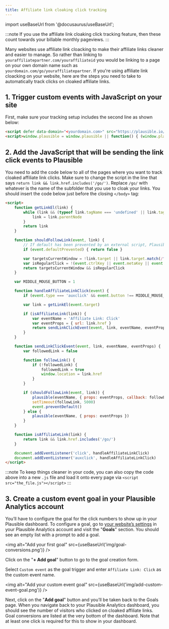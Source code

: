 ```yaml
---
title: Affiliate link cloaking click tracking
---
```


import useBaseUrl from '@docusaurus/useBaseUrl';

:::note
If you use the affiliate link cloaking click tracking feature, then these count towards your billable monthly pageviews.
:::

Many websites use affiliate link cloacking to make their affiliate links cleaner and easier to manage. So rather than linking to `youraffiliatepartner.com/youraffiliateid` you would be linking to a page on your own domain name such as `yourdomain.com/go/youraffiliatepartner`. If you're using affiliate link cloacking on your website, here are the steps you need to take to automatically track clicks on cloaked affiliate links.

## 1. Trigger custom events with JavaScript on your site

First, make sure your tracking setup includes the second line as shown below:

```html
<script defer data-domain="<yourdomain.com>" src="https://plausible.io/js/script.js"></script>
<script>window.plausible = window.plausible || function() { (window.plausible.q = window.plausible.q || []).push(arguments) }</script>
```
## 2. Add the JavaScript that will be sending the link click events to Plausible

You need to add the code below to all of the pages where you want to track cloaked affiliate link clicks. Make sure to change the script in the line that says `return link && link.href.includes('/go/')`. Replace `/go/` with whatever is the name of the subfolder that you use to cloak your links. You should insert the code below just before the closing `</body>` tag:

```html
<script>
    function getLinkEl(link) {
        while (link && (typeof link.tagName === 'undefined' || link.tagName.toLowerCase() !== 'a' || !link.href)) {
            link = link.parentNode
        }
        return link
    }

    function shouldFollowLink(event, link) {
        // If default has been prevented by an external script, Plausible should not intercept navigation.
        if (event.defaultPrevented) { return false }

        var targetsCurrentWindow = !link.target || link.target.match(/^_(self|parent|top)$/i)
        var isRegularClick = !(event.ctrlKey || event.metaKey || event.shiftKey) && event.type === 'click'
        return targetsCurrentWindow && isRegularClick
    }

    var MIDDLE_MOUSE_BUTTON = 1

    function handleAffiliateLinkClick(event) {
        if (event.type === 'auxclick' && event.button !== MIDDLE_MOUSE_BUTTON) { return }

        var link = getLinkEl(event.target)

        if (isAffiliateLink(link)) {
            var eventName = 'Affiliate Link: Click'
            var eventProps = { url: link.href }
            return sendLinkClickEvent(event, link, eventName, eventProps)
        }
    }

    function sendLinkClickEvent(event, link, eventName, eventProps) {
        var followedLink = false

        function followLink() {
            if (!followedLink) {
                followedLink = true
                window.location = link.href
            }
        }

        if (shouldFollowLink(event, link)) {
            plausible(eventName, { props: eventProps, callback: followLink })
            setTimeout(followLink, 5000)
            event.preventDefault()
        } else {
            plausible(eventName, { props: eventProps })
        }
    }

    function isAffiliateLink(link) {
        return link && link.href.includes('/go/')
    }

    document.addEventListener('click', handleAffiliateLinkClick)
    document.addEventListener('auxclick', handleAffiliateLinkClick)
</script>
```
:::note
To keep things cleaner in your code, you can also copy the code above into a new `.js` file and load it onto every page via `<script src="the_file.js"></script>`
:::

## 3. Create a custom event goal in your Plausible Analytics account

You’ll have to configure the goal for the click numbers to show up in your Plausible dashboard. To configure a goal, go to [your website’s settings](website-settings.md) in your Plausible Analytics account and visit the "**Goals**" section. You should see an empty list with a prompt to add a goal.

<img alt="Add your first goal" src={useBaseUrl('img/goal-conversions.png')} />

Click on the "**+ Add goal**" button to go to the goal creation form.

Select `Custom event` as the goal trigger and enter `Affiliate Link: Click` as the custom event name. 

<img alt="Add your custom event goal" src={useBaseUrl('img/add-custom-event-goal.png')} />

Next, click on the "**Add goal**" button and you’ll be taken back to the Goals page. When you navigate back to your Plausible Analytics dashboard, you should see the number of visitors who clicked on cloaked affiliate links. Goal conversions are listed at the very bottom of the dashboard. Note that at least one click is required for this to show in your dashboard. 
